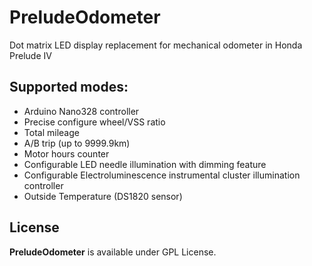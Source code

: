# PreludeOdometer

Dot matrix LED display replacement for mechanical odometer in Honda Prelude IV

## Supported modes:
 - Arduino Nano328 controller
 - Precise configure wheel/VSS ratio
 - Total mileage
 - A/B trip (up to 9999.9km)
 - Motor hours counter
 - Configurable LED needle illumination with dimming feature
 - Configurable Electroluminescence instrumental cluster illumination controller
 - Outside Temperature (DS1820 sensor)

## License

**PreludeOdometer** is available under GPL License.
